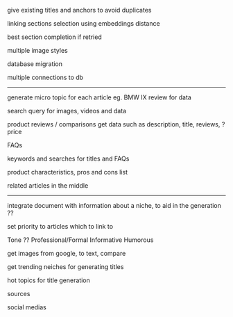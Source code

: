 give existing titles and anchors to avoid duplicates

linking sections selection using embeddings distance

best section completion if retried

multiple image styles

database migration

multiple connections to db

---

generate micro topic for each article eg. BMW IX review for data

search query for images, videos and data

product reviews / comparisons
get data such as description, title, reviews, ?price

FAQs

keywords and searches for titles and FAQs

product characteristics, pros and cons list

related articles in the middle

---

integrate document with information about a niche, to aid in the generation ??

set priority to articles which to link to

Tone ??
Professional/Formal
Informative
Humorous

get images from google, to text, compare

get trending neiches for generating titles

hot topics for title generation

sources

social medias
